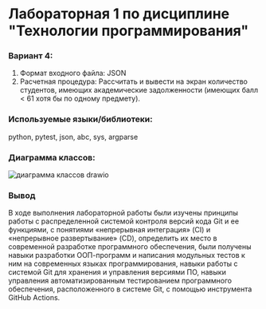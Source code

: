 # Лабораторная 1 по дисциплине "Технологии программирования"
### Вариант 4:
1. Формат входного файла: JSON 
2. Расчетная процедура: Рассчитать и вывести на экран количество студентов,
имеющих академические задолженности (имеющих балл
< 61 хотя бы по одному предмету).
### Используемые языки/библиотеки:
python, pytest, json, abc, sys, argparse
### Диаграмма классов:
![диаграмма классов drawio](https://github.com/Mavnes/PTLab1/assets/85445886/45d92f8b-b832-4fe7-8c97-2fd9774aa44f)
### Вывод
В ходе выполнения лабораторной работы были изучены принципы работы с распределенной системой контроля версий кода Git и ее функциями, с понятиями «непрерывная интеграция» (CI) и «непрерывное развертывание»
(CD), определить их место в современной разработке программного обеспечения, были получены навыки разработки ООП-программ и написания модульных тестов к ним на
современных языках программирования, навыки работы с системой Git для хранения и управления версиями ПО, навыки управления автоматизированным тестированием программного обеспечения,
расположенного в системе Git, с помощью инструмента GitHub Actions.
